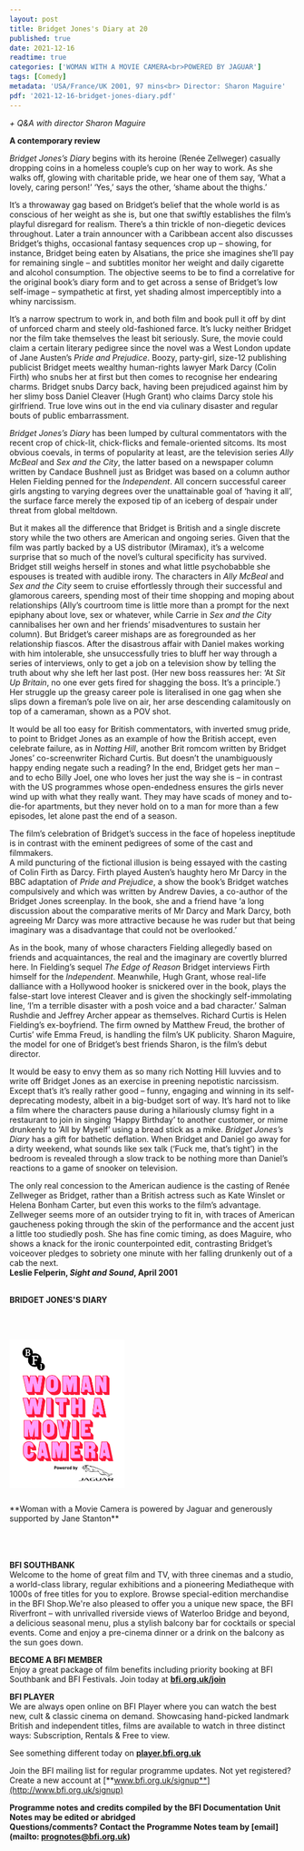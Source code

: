 ```yaml
---
layout: post
title: Bridget Jones's Diary at 20
published: true
date: 2021-12-16
readtime: true
categories: ['WOMAN WITH A MOVIE CAMERA<br>POWERED BY JAGUAR']
tags: [Comedy]
metadata: 'USA/France/UK 2001, 97 mins<br> Director: Sharon Maguire'
pdf: '2021-12-16-bridget-jones-diary.pdf'
---
```


_+ Q&A with director Sharon Maguire_ 

**A contemporary review**

_Bridget Jones’s Diary_ begins with its heroine (Renée Zellweger) casually dropping coins in a homeless couple’s cup on her way to work. As she walks off, glowing with charitable pride, we hear one of them say, ‘What a lovely, caring person!’ ‘Yes,’ says the other, ‘shame about the thighs.’

It’s a throwaway gag based on Bridget’s belief that the whole world is as conscious of her weight as she is, but one that swiftly establishes the film’s playful disregard for realism. There’s a thin trickle of non-diegetic devices throughout. Later a train announcer with a Caribbean accent also discusses Bridget’s thighs, occasional fantasy sequences crop up – showing, for instance, Bridget being eaten by Alsatians, the price she imagines she’ll pay for remaining single – and subtitles monitor her weight and daily cigarette and alcohol consumption. The objective seems to be to find a correlative for the original book’s diary form and to get across a sense of Bridget’s low self-image – sympathetic at first, yet shading almost imperceptibly into a whiny narcissism.

It’s a narrow spectrum to work in, and both film and book pull it off by dint of unforced charm and steely old-fashioned farce. It’s lucky neither Bridget nor the film take themselves the least bit seriously. Sure, the movie could claim a certain literary pedigree since the novel was a West London update of Jane Austen’s _Pride and Prejudice_. Boozy, party-girl, size-12 publishing publicist Bridget meets wealthy human-rights lawyer Mark Darcy (Colin Firth) who snubs her at first but then comes to recognise her endearing charms. Bridget snubs Darcy back, having been prejudiced against him by her slimy boss Daniel Cleaver (Hugh Grant) who claims Darcy stole his girlfriend. True love wins out in the end via culinary disaster and regular bouts of public embarrassment.

_Bridget Jones’s Diary_ has been lumped by cultural commentators with the recent crop of chick-lit, chick-flicks and female-oriented sitcoms. Its most obvious coevals, in terms of popularity at least, are the television series _Ally McBeal_ and _Sex and the City_, the latter based on a newspaper column written by Candace Bushnell just as Bridget was based on a column author Helen Fielding penned for the _Independent_. All concern successful career girls angsting to varying degrees over the unattainable goal of ‘having it all’, the surface farce merely the exposed tip of an iceberg of despair under threat from global meltdown.

But it makes all the difference that Bridget is British and a single discrete story while the two others are American and ongoing series. Given that the film was partly backed by a US distributor (Miramax), it’s a welcome surprise that so much of the novel’s cultural specificity has survived. Bridget still weighs herself in stones and what little psychobabble she espouses is treated with audible irony. The characters in _Ally McBeal_ and _Sex and the City_ seem to cruise effortlessly through their successful and glamorous careers, spending most of their time shopping and moping about relationships (Ally’s courtroom time is little more than a prompt for the next epiphany about love, sex or whatever, while Carrie in _Sex and the City_ cannibalises her own and her friends’ misadventures to sustain her column). But Bridget’s career mishaps are as foregrounded as her relationship fiascos. After the disastrous affair with Daniel makes working with him intolerable, she unsuccessfully tries to bluff her way through a series of interviews, only to get a job on a television show by telling the truth about why she left her last post. (Her new boss reassures her: ‘At _Sit Up Britain_, no one ever gets fired for shagging the boss. It’s a principle.’)  
Her struggle up the greasy career pole is literalised in one gag when she slips down a fireman’s pole live on air, her arse descending calamitously on top of a cameraman, shown as a POV shot.

It would be all too easy for British commentators, with inverted smug pride, to point to Bridget Jones as an example of how the British accept, even celebrate failure, as in _Notting Hill_, another Brit romcom written by Bridget Jones’ co-screenwriter Richard Curtis. But doesn’t the unambiguously happy ending negate such a reading? In the end, Bridget gets her man – and to echo Billy Joel, one who loves her just the way she is – in contrast with the US programmes whose open-endedness ensures the girls never wind up with what they really want. They may have scads of money and to-die-for apartments, but they never hold on to a man for more than a few episodes, let alone past the end of a season.

The film’s celebration of Bridget’s success in the face of hopeless ineptitude is in contrast with the eminent pedigrees of some of the cast and filmmakers.  
A mild puncturing of the fictional illusion is being essayed with the casting of Colin Firth as Darcy. Firth played Austen’s haughty hero Mr Darcy in the BBC adaptation of _Pride and Prejudice_, a show the book’s Bridget watches compulsively and which was written by Andrew Davies, a co-author of the Bridget Jones screenplay. In the book, she and a friend have ‘a long discussion about the comparative merits of Mr Darcy and Mark Darcy, both agreeing Mr Darcy was more attractive because he was ruder but that being imaginary was a disadvantage that could not be overlooked.’

As in the book, many of whose characters Fielding allegedly based on friends and acquaintances, the real and the imaginary are covertly blurred here.  In Fielding’s sequel _The Edge of Reason_ Bridget interviews Firth himself for the _Independent_. Meanwhile, Hugh Grant, whose real-life dalliance with a Hollywood hooker is snickered over in the book, plays the false-start love interest Cleaver and is given the shockingly self-immolating line, ‘I’m a terrible disaster with a posh voice and a bad character.’ Salman Rushdie and Jeffrey Archer appear as themselves. Richard Curtis is Helen Fielding’s ex-boyfriend. The firm owned by Matthew Freud, the brother of Curtis’ wife Emma Freud, is handling the film’s UK publicity. Sharon Maguire, the model for one of Bridget’s best friends Sharon, is the film’s debut director.

It would be easy to envy them as so many rich Notting Hill luvvies and to write off Bridget Jones as an exercise in preening nepotistic narcissism. Except that’s it’s really rather good – funny, engaging and winning in its self-deprecating modesty, albeit in a big-budget sort of way. It’s hard not to like a film where the characters pause during a hilariously clumsy fight in a restaurant to join in singing ‘Happy Birthday’ to another customer, or mime drunkenly to ‘All by Myself’ using a bread stick as a mike. _Bridget Jones’s Diary_ has a gift for bathetic deflation. When Bridget and Daniel go away for a dirty weekend, what sounds like sex talk (‘Fuck me, that’s tight’) in the bedroom is revealed through a slow track to be nothing more than Daniel’s reactions to a game of snooker on television.

The only real concession to the American audience is the casting of Renée Zellweger as Bridget, rather than a British actress such as Kate Winslet or Helena Bonham Carter, but even this works to the film’s advantage. Zellweger seems more of an outsider trying to fit in, with traces of American gaucheness poking through the skin of the performance and the accent just a little too studiedly posh. She has fine comic timing, as does Maguire, who shows a knack for the ironic counterpointed edit, contrasting Bridget’s voiceover pledges to sobriety one minute with her falling drunkenly out of a cab the next.  
**Leslie Felperin, _Sight and Sound_, April 2001**
<br><br>

**BRIDGET JONES'S DIARY**<br>

<br><br>

<img style="float:left" src="/img/WWAMC.jpg" alt="WWAMC" title="WWAMC"  width="40%" height="40%">
<br><br><br><br><br><br><br><br><br><br><br><br><br><br><br><br><br>**Woman with a Movie Camera is powered by Jaguar and generously supported by Jane Stanton**<br><br><br><br>


**BFI SOUTHBANK**  
Welcome to the home of great film and TV, with three cinemas and a studio, a world-class library, regular exhibitions and a pioneering Mediatheque with 1000s of free titles for you to explore. Browse special-edition merchandise in the BFI Shop.We&#39;re also pleased to offer you a unique new space, the BFI Riverfront – with unrivalled riverside views of Waterloo Bridge and beyond, a delicious seasonal menu, plus a stylish balcony bar for cocktails or special events. Come and enjoy a pre-cinema dinner or a drink on the balcony as the sun goes down.  

**BECOME A BFI MEMBER**  
Enjoy a great package of film benefits including priority booking at BFI Southbank and BFI Festivals. Join today at [**bfi.org.uk/join**](http://www.bfi.org.uk/join)  

**BFI PLAYER**  
 We are always open online on BFI Player where you can watch the best new, cult &amp; classic cinema on demand. Showcasing hand-picked landmark British and independent titles, films are available to watch in three distinct ways: Subscription, Rentals &amp; Free to view.  

See something different today on [**player.bfi.org.uk**](https://player.bfi.org.uk)  

Join the BFI mailing list for regular programme updates. Not yet registered? Create a new account at [**www.bfi.org.uk/signup**](http://www.bfi.org.uk/signup)

**Programme notes and credits compiled by the BFI Documentation Unit  
Notes may be edited or abridged  
Questions/comments? Contact the Programme Notes team by [email](mailto: prognotes@bfi.org.uk)**
<!--stackedit_data:
eyJoaXN0b3J5IjpbMTU2NjU3MzEzMCwtMTE2NzQ1OTg5NiwxNj
E2MTkxNTkzXX0=
-->